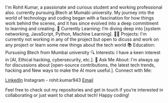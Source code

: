 I'm Rohit Kumar, a passionate and curious student and working professional also. currently pursuing.Btech at Mumabi university. My journey into the world of technology and coding began with a fascination for how things work behind the scenes, and it has since evolved into a deep commitment to learning and creating.
🌱 Currently Learning: I’m diving deep into [system networking, JavaScript, Python, Machine Learning].
👨‍💻 Projects: I'm currently not working in any of the project but open to dicuss and work on any project or learn some new things about the tech world
📚 Education: Pursusing Btech from Mumbai university
🔍 Interests: I have a keen interest in [AI, Ethical hacking, cybersecurity, etc.].
💬 Ask Me About: I'm always up for discussions about [open-source contributions, the latest tech trends, hacking and New ways to make the AI more  useful.].
Connect with Me:

[LinkedIn](www.linkedin.com/in/rohit-kumar-das-794085271)
Instagram - rohit.kumar943
[Email](dasrohitkumar394@gmail.com)

Feel free to check out my repositories and get in touch if you’re interested in collaborating or just want to chat about tech! Happy coding!
